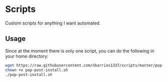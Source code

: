 # Scripts
Custom scripts for anything I want automated.

## Usage
Since at the moment there is only one script, you can do the following in your home directory:

```bash
wget https://raw.githubusercontent.com/nbarrios1337/scripts/master/pop-post-install.sh
chown +x pop-post-install.sh
./pop-post-install.sh
```

